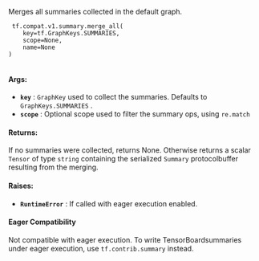 Merges all summaries collected in the default graph.

```
 tf.compat.v1.summary.merge_all(
    key=tf.GraphKeys.SUMMARIES,
    scope=None,
    name=None
)
 
```

#### Args:
- **`key`** :  `GraphKey`  used to collect the summaries.  Defaults to `GraphKeys.SUMMARIES` .
- **`scope`** : Optional scope used to filter the summary ops, using  `re.match` 


#### Returns:
If no summaries were collected, returns None.  Otherwise returns a scalar `Tensor`  of type  `string`  containing the serialized  `Summary`  protocolbuffer resulting from the merging.

#### Raises:
- **`RuntimeError`** : If called with eager execution enabled.


#### Eager Compatibility
Not compatible with eager execution. To write TensorBoardsummaries under eager execution, use  `tf.contrib.summary`  instead.

